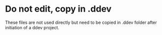 # Do not edit, copy in .ddev

These files are not used directly but need to be copied in .ddev folder after initiation of a ddev project.

